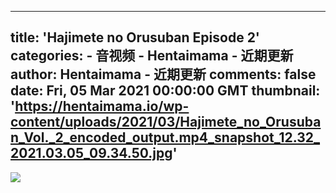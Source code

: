 
---
title: 'Hajimete no Orusuban Episode 2'
categories: 
    - 音视频
    - Hentaimama - 近期更新
author: Hentaimama - 近期更新
comments: false
date: Fri, 05 Mar 2021 00:00:00 GMT
thumbnail: 'https://hentaimama.io/wp-content/uploads/2021/03/Hajimete_no_Orusuban_Vol._2_encoded_output.mp4_snapshot_12.32_2021.03.05_09.34.50.jpg'
---

<div>   
<img src="https://hentaimama.io/wp-content/uploads/2021/03/Hajimete_no_Orusuban_Vol._2_encoded_output.mp4_snapshot_12.32_2021.03.05_09.34.50.jpg" referrerpolicy="no-referrer">  
</div>
            